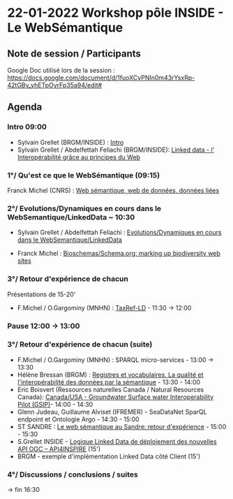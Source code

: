 # 22-01-2022 Workshop pôle INSIDE - Le WebSémantique 



## Note de session / Participants
Google Doc utilisé lors de la session : https://docs.google.com/document/d/1fuoXCyPNIn0m43rYsxRp-42tGBy_yhETpOyrFp35a94/edit#
## Agenda

### Intro 09:00
- Sylvain Grellet (BRGM/INSIDE) : [Intro](https://github.com/INSIDE-information-systems/EnvironmentalSemanticWeb/blob/master/presentations/20210120_INSIDE_SemanticWeb_workshop/0-intro/20210122_Intro_Grellet.pdf)
- Sylvain Grellet / Abdelfettah Feliachi (BRGM/INSIDE): [Linked data - l’ Interopérabilité grâce au principes du Web](https://github.com/INSIDE-information-systems/EnvironmentalSemanticWeb/blob/master/presentations/20210120_INSIDE_SemanticWeb_workshop/0-intro/20210122_Interop_Linked_Data_Feliachi.pdf)


### 1°/ Qu'est ce que le WebSémantique (09:15)
Franck Michel (CNRS) : [Web sémantique, web de données, données liées](https://github.com/INSIDE-information-systems/EnvironmentalSemanticWeb/blob/master/presentations/20210120_INSIDE_SemanticWeb_workshop/1-set_the_scene/Franck_Michel-IntroWS.pdf)

### 2°/ Evolutions/Dynamiques en cours dans le WebSemantique/LinkedData  ~ 10:30
- Sylvain Grellet / Abdelfettah Feliachi : [Evolutions/Dynamiques en cours dans le WebSemantique/LinkedData](https://github.com/INSIDE-information-systems/EnvironmentalSemanticWeb/blob/master/presentations/20210120_INSIDE_SemanticWeb_workshop/2-evolutions/20210122_WebSem_Evolution_Feliachi_Grellet.pdf)

- Franck Michel : [Bioschemas/Schema.org: marking up biodiversity web sites](https://github.com/INSIDE-information-systems/EnvironmentalSemanticWeb/blob/master/presentations/20210120_INSIDE_SemanticWeb_workshop/2-evolutions/20210122_Franck_Michel-Bioschemas.pdf)

### 3°/ Retour d'expérience de chacun
Présentations de 15-20'
- F.Michel / O.Gargominy (MNHN) :  [TaxRef-LD](https://github.com/INSIDE-information-systems/EnvironmentalSemanticWeb/blob/master/presentations/20210120_INSIDE_SemanticWeb_workshop/3-retour_experience/20210122_Franck_Michel%20-%20TAXREF-LD.pdf) - 11:30 -> 12:00


### Pause 12:00 -> 13:00


### 3°/ Retour d'expérience de chacun (suite)
- F.Michel / O.Gargominy (MNHN) : SPARQL micro-services - 13:00 -> 13:30
- Hélène Bressan (BRGM) : [Registres et vocabulaires. La qualité et l'interopérabilité des données par la sémantique](https://github.com/INSIDE-information-systems/EnvironmentalSemanticWeb/blob/master/presentations/20210120_INSIDE_SemanticWeb_workshop/3-retour_experience/20210122_BRGM_registres_bressan.pptx) - 13:30 - 14:00
- Eric Boisvert (Ressources naturelles Canada / Natural Resources Canada): [Canada/USA - Groundwater Surface water Interoperability Pilot (GSIP)](https://github.com/INSIDE-information-systems/EnvironmentalSemanticWeb/blob/master/presentations/20210120_INSIDE_SemanticWeb_workshop/3-retour_experience/BOISVERT-websemantique-FR.pptx)- 14:00 - 14:30
- Glenn Judeau, Guillaume Alviset (IFREMER) - SeaDataNet SparQL endpoint et Ontologie Argo - 14:30 - 15:00
- ST SANDRE : [Le web sémantique au Sandre: retour d'expérience](https://github.com/INSIDE-information-systems/EnvironmentalSemanticWeb/blob/master/presentations/20210120_INSIDE_SemanticWeb_workshop/3-retour_experience/web_semantique_sandre.pdf) - 15:00 - 15:30
- S.Grellet INSIDE - [Logique Linked Data de déploiement des nouvelles API OGC – API4INSPIRE](https://github.com/INSIDE-information-systems/EnvironmentalSemanticWeb/blob/master/presentations/20210120_INSIDE_SemanticWeb_workshop/3-retour_experience/20210122_INSIDE_API4INSPIRE_Implementation_Feedback_Grellet.pdf) (15')
- BRGM - exemple d'implémentation Linked Data côté Client (15')

### 4°/ Discussions / conclusions / suites
-> fin 16:30

